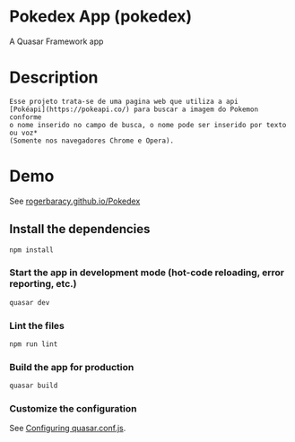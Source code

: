 # Pokedex App (pokedex)

A Quasar Framework app

# Description
```
Esse projeto trata-se de uma pagina web que utiliza a api
[Pokéapi](https://pokeapi.co/) para buscar a imagem do Pokemon conforme 
o nome inserido no campo de busca, o nome pode ser inserido por texto ou voz* 
(Somente nos navegadores Chrome e Opera).
```
# Demo
See [rogerbaracy.github.io/Pokedex](https://rogerbaracy.github.io/Pokedex/#/)
## Install the dependencies
```bash
npm install
```

### Start the app in development mode (hot-code reloading, error reporting, etc.)
```bash
quasar dev
```

### Lint the files
```bash
npm run lint
```

### Build the app for production
```bash
quasar build
```

### Customize the configuration
See [Configuring quasar.conf.js](https://quasar.dev/quasar-cli/quasar-conf-js).

